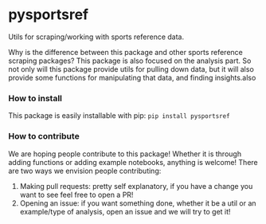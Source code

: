 # pysportsref
Utils for scraping/working with sports reference data.

Why is the difference between this package and other sports reference scraping packages?
This package is also focused on the analysis part. So not only will this package provide utils for pulling down data,
but it will also provide some functions for manipulating that data, and finding insights.also

### How to install
This package is easily installable with pip: `pip install pysportsref`

### How to contribute
We are hoping people contribute to this package! Whether it is through adding functions or adding example notebooks,
anything is welcome! There are two ways we envision people contributing:

1. Making pull requests: pretty self explanatory, if you have a change you want to see feel free to open a PR!
1. Opening an issue: if you want something done, whether it be a util or an example/type of analysis, open an issue
and we will try to get it!
